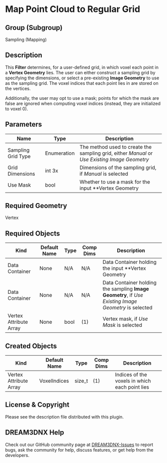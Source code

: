 Map Point Cloud to Regular Grid
=============

## Group (Subgroup)

Sampling (Mapping)

## Description

This **Filter** determines, for a user-defined grid, in which voxel each point in a **Vertex Geometry** lies.  The user can either construct a sampling grid by specifying the dimensions, or select a pre-existing **Image Geometry** to use as the sampling grid.  The voxel indices that each point lies in are stored on the vertices.  

Additionally, the user may opt to use a mask; points for which the mask are false are ignored when computing voxel indices (instead, they are initialized to voxel 0).

## Parameters

| Name | Type | Description |
|------------|------| --------------------------------- |
| Sampling Grid Type | Enumeration | The method used to create the sampling grid, either *Manual* or *Use Existing Image Geometry* |
| Grid Dimensions | int 3x | Dimensions of the sampling grid, if *Manual* is selected |
| Use Mask | bool | Whether to use a mask for the input **Vertex Geometry |

## Required Geometry

Vertex

## Required Objects

| Kind                      | Default Name | Type     | Comp Dims | Description                                 |
|---------------------------|--------------|----------|--------|---------------------------------------------|
| Data Container | None | N/A | N/A | Data Container holding the input **Vertex Geometry |
| Data Container | None | N/A | N/A | Data Container holding the sampling **Image Geometry**, if *Use Existing Image Geometry* is selected |
| Vertex Attribute Array | None | bool | (1) | Vertex mask, if *Use Mask* is selected |

## Created Objects

| Kind                      | Default Name | Type     | Comp Dims | Description                                 |
|---------------------------|--------------|----------|--------|---------------------------------------------|
| Vertex Attribute Array | VoxelIndices | size_t | (1) | Indices of the voxels in which each point lies |

## License & Copyright

Please see the description file distributed with this plugin.

## DREAM3DNX Help

Check out our GitHub community page at [DREAM3DNX-Issues](https://github.com/BlueQuartzSoftware/DREAM3DNX-Issues) to report bugs, ask the community for help, discuss features, or get help from the developers.
